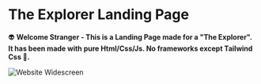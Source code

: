 # The Explorer Landing Page

👽 **Welcome Stranger - This is a Landing Page made for a "The Explorer". It has been made with pure Html/Css/Js. No frameworks except Tailwind Css 🚀.**

![Website Widescreen](The_Explorer.png "Logo Title")